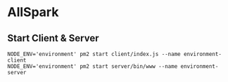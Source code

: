 # AllSpark

## Start Client & Server

```
NODE_ENV='environment' pm2 start client/index.js --name environment-client
NODE_ENV='environment' pm2 start server/bin/www --name environment-server
```